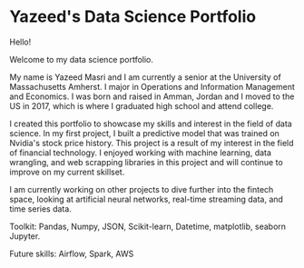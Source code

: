 # Yazeed's Data Science Portfolio

Hello!

Welcome to my data science portfolio.

My name is Yazeed Masri and I am currently a senior at the University of Massachusetts Amherst. I major in Operations and Information Management and Economics. I was born and raised in Amman, Jordan and I moved to the US in 2017, which is where I graduated high school and attend college. 

I created this portfolio to showcase my skills and interest in the field of data science. In my first project, I built a predictive model that was trained on Nvidia's stock price history. This project is a result of my interest in the field of financial technology. I enjoyed working with machine learning, data wrangling, and web scrapping libraries in this project and will continue to improve on my current skillset. 

I am currently working on other projects to dive further into the fintech space, looking at artificial neural networks, real-time streaming data, and time series data.

Toolkit:
Pandas,
Numpy,
JSON,
Scikit-learn,
Datetime,
matplotlib,
seaborn
Jupyter.

Future skills:
Airflow,
Spark,
AWS




